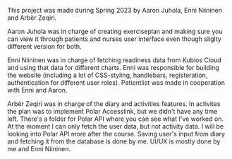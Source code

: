 This project was made during Spring 2023 by Aaron Juhola, Enni Niininen and Arbër Zeqiri.

Aaron Juhola was in charge of creating exerciseplan and making sure you can view it through patients and nurses user interface even though sliglty different version for both.

Enni Niininen was in charge of fetching readiness data from Kubios Cloud and using that data for different charts. Enni was responsible for building the website (including a lot of CSS-styling, handlebars, registeration, authentication for different user roles). Patientlist was made in cooperation with Enni and Aaron.

Arbër Zeqiri was in charge of the diary and activities features. In activites the plan was to implement Polar Accesslink, but we didn't have any time left. There's a folder for Polar API where you can see what I've worked on. At the moment I can only fetch the user data, but not activity data. I will be looking into Polar API more after the course. Saving user's input from diary and fetching it from the database is done by me. UI/UX is mostly done by me and Enni Niininen. 